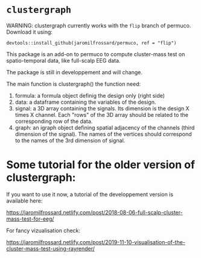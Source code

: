 # `clustergraph`


WARNING: clustergraph currently works with the `flip` branch of permuco. Download it using: 

`devtools::install_github(jaromilfrossard/permuco, ref = "flip")`



This package is an add-on to permuco to compute cluster-mass test on spatio-temporal data, like full-scalp EEG data.

The package is still in developpement and will change.



The main function is clustergraph() the function need:

1. formula: a formula object definig the design only (right side)
2. data: a dataframe containing the variables of the design.
3. signal: a 3D array containing the signals. Its dimension is the design X times X channel. Each "rows" of the 3D array should be related to the corresponding row of the data.
4. graph: an igraph object defining spatial adjacency of the channels (third dimension of the signal). The names of the vertices should correspond to the names of the 3rd dimension of signal.


# Some tutorial for the older version of clustergraph:

If you want to use it now, a tutorial of the developpement version is available here:

https://jaromilfrossard.netlify.com/post/2018-08-06-full-scalp-cluster-mass-test-for-eeg/

For fancy vizualisation check:

https://jaromilfrossard.netlify.com/post/2019-11-10-visualisation-of-the-cluster-mass-test-using-rayrender/



